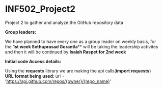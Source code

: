 # INF502_Project2
Project 2 to gather and analyze the GitHub repository data

**Group leaders:**

We have planned to have every one as a group leader on weekly basis, for the **1st week Sethuprasad Gorantla**** will be taking the leadership activites and then it will be continued by **Isaiah Raspet for 2nd week**


**Initial code Access details:**

Using the **requests** library we are making the api calls(**import requests**)
**URL format being used:**   url = 'https://api.github.com/repos/{owner}/{repo_name}'
